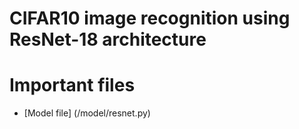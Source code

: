 # CIFAR10 image recognition using ResNet-18 architecture

# Important files

* [Model file] (/model/resnet.py)

